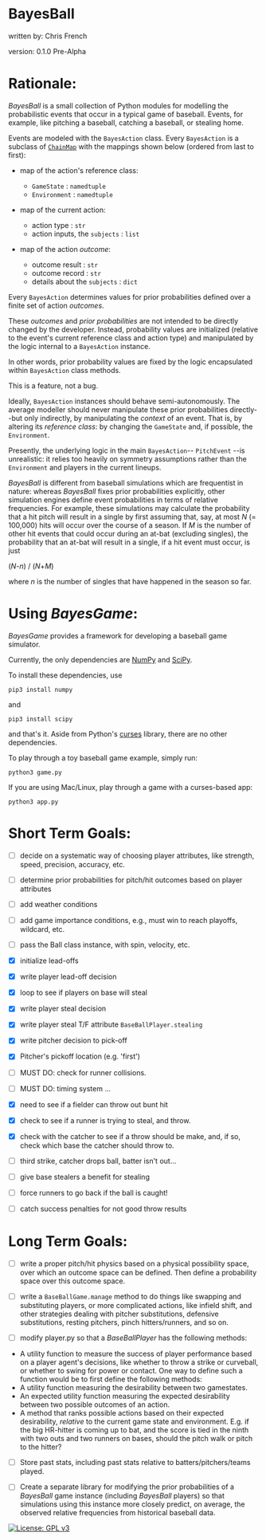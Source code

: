 # BayesBall

written by: Chris French

version: 0.1.0 Pre-Alpha

Rationale:
=========

*BayesBall* is a small collection of Python modules for modelling the probabilistic events that occur in a typical game of baseball. Events, for example, like pitching a baseball, catching a baseball, or stealing home.

Events are modeled with the `BayesAction` class. Every `BayesAction` is a subclass of [`ChainMap`](https://docs.python.org/3/library/collections.html#collections.ChainMap) with the mappings shown below (ordered from last to first):

- map of the action's reference class:
    - `GameState` : `namedtuple`
    - `Environment` : `namedtuple`

- map of the current action:
    - action type : `str` 
    - action inputs, the `subjects` : `list`
  
- map of the action *outcome*:
    - outcome result : `str`
    - outcome record : `str`
    - details about the `subjects` : `dict`

Every `BayesAction` determines values for prior probabilities defined over a finite set of action *outcomes*. 

These *outcomes* and *prior probabilities* are not intended to be directly changed by the developer. Instead, probability values are initialized (relative to the event's current reference class and action type) and manipulated by the logic internal to a `BayesAction` instance. 

In other words, prior probability values are fixed by the logic encapsulated within `BayesAction` class methods. 

This is a feature, not a bug. 

Ideally, `BayesAction` instances should behave semi-autonomously. The average modeller should never manipulate these prior probabilities directly--but only indirectly, by manipulating the *context* of an event. That is, by altering its *reference class*: by changing the `GameState` and, if possible, the `Environment`.

Presently, the underlying logic in the main `BayesAction`-- `PitchEvent` --is unrealistic: it relies too heavily on symmetry assumptions rather than the `Environment` and players in the current lineups.

*BayesBall* is different from baseball simulations which are frequentist in nature: whereas *BayesBall* fixes prior probabilities explicitly, other simulation engines define event probabilities in terms of relative frequencies.  For example, these simulations may calculate the probability that a hit pitch will result in a single by first assuming that, say, at most *N* (= 100,000) hits will occur over the course of a season. If *M* is the number of other hit events that could occur during an at-bat (excluding singles), the probability that an at-bat will result in a single, if a hit event must occur, is just 

(*N*-*n*) / (*N*+*M*)

where *n* is the number of singles that have happened in the season so far.

Using *BayesGame*:
=================

*BayesGame* provides a framework for developing a baseball game simulator. 

Currently, the only dependencies are [NumPy](http://www.numpy.org/) and [SciPy](https://www.scipy.org/scipylib/index.html). 

To install these dependencies, use

`pip3 install numpy`

and

`pip3 install scipy`

and that's it. Aside from Python's [curses](https://docs.python.org/3/library/curses.html#module-curses) library, there are no other dependencies.

To play through a toy baseball game example, simply run:

`python3 game.py`

If you are using Mac/Linux, play through a game with a curses-based app:

`python3 app.py`


Short Term Goals:
================

- [ ] decide on a systematic way of choosing player attributes, like strength, speed, precision, accuracy, etc.

- [ ] determine prior probabilities for pitch/hit outcomes based on player attributes

- [ ] add weather conditions

- [ ] add game importance conditions, e.g., must win to reach playoffs, wildcard, etc.

- [ ] pass the Ball class instance, with spin, velocity, etc.

- [x] initialize lead-offs

- [x] write player lead-off decision

- [x] loop to see if players on base will steal

- [x] write player steal decision

- [x] write player steal T/F attribute `BaseBallPlayer.stealing`

- [x] write pitcher decision to pick-off

- [x] Pitcher's pickoff location (e.g. 'first')

- [ ] MUST DO: check for runner collisions.

- [ ] MUST DO: timing system ...

- [x] need to see if a fielder can throw out bunt hit

- [x] check to see if a runner is
        trying to steal, and throw.
		
- [x] check with the catcher to see
        if a throw should be make, and,
        if so, check which base the
        catcher should throw to.
		
- [ ] third strike, catcher drops ball, batter isn't out...

- [ ] give base stealers a benefit for stealing

- [ ] force runners to go back if the ball is caught!

- [ ] catch success penalties for not good throw results


Long Term Goals:
===============

- [ ] write a proper pitch/hit physics based on a physical possibility space, over which an outcome space can be defined. Then define a probability space over this outcome space. 

- [ ] write a `BaseBallGame.manage` method to do things like swapping and substituting players, or more complicated actions, like infield shift, and other strategies dealing with pitcher substitutions, defensive substitutions, resting pitchers, pinch hitters/runners, and so on.

- [ ] modify player.py so that a *BaseBallPlayer* has the following methods:
    
- A utility function to measure the success of player performance based on a player agent's decisions, like whether to throw a strike or curveball, or whether to swing for power or contact. One way to define such a function would be to first define the following methods:
- A utility function measuring the desirability between two gamestates. 
- An expected utility function measuring the expected desirability between two possible outcomes of an action.
- A method that ranks possible actions based on their expected desirability, *relative* to the current game state and environment. E.g. if the big HR-hitter is coming up to bat, and the score is tied in the ninth with two outs and two runners on bases, should the pitch walk or pitch to the hitter?

- [ ] Store past stats, including past stats relative to batters/pitchers/teams played.

- [ ] Create a separate library for modifying the prior probabilities of a  *BayesBall* game instance (including *BayesBall* players) so that simulations using this instance more closely predict, on average, the observed relative frequencies from historical baseball data. 

[![License: GPL v3](https://img.shields.io/badge/License-GPL%20v3-blue.svg)](https://www.gnu.org/licenses/gpl-3.0)
